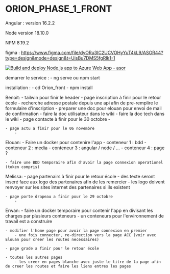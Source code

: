 # ORION_PHASE_1_FRONT

Angular : version 16.2.2

Node version 18.10.0

NPM 8.19.2

figma : https://www.figma.com/file/dyORu3IC2UCVOHyYuT4kL9/ASOR44?type=design&mode=design&t=UisBu7DMS5fgRlk1-1

[![Build and deploy Node.js app to Azure Web App - asor](https://github.com/asor44/ORION_PHASE_1_FRONT/actions/workflows/prod_asor.yml/badge.svg?branch=PROD)](https://github.com/asor44/ORION_PHASE_1_FRONT/actions/workflows/prod_asor.yml)


demarrer le service :
    - ng serve ou npm start

installation :
    - cd Orion_front
    - npm install

Benoit: 
    - tailwin pour finir le header
    - page inscription à finir pour le retour école
        - recherche adresse postale depuis une api afin de pre-remplire le formulaire d'inscription
        - preparer une doc pour elouan pour envoi de mail de confirmation
        - faire la doc utilisateur dans le wiki
        - faire la doc tech dans le wiki
    - page contacte à finir pour le 30 octobre
        - 

    - page actu a finir pour le 06 novembre
        - 

Elouan:
    - Faire un docker pour contenire l'app
        - conteneur 1 : bdd
        - conteneur 2 : media
        - conteneur 3 : angular / node / ...
        - conteneur 4 : page ?

    - faire une BDD temporaire afin d'avoir la page connexion operationel (token compris)

Melissa:
    - page partenairs à finir pour le retour école
        - des texte seront inseré face aux logo des partenaires afin de les remercier
        - les logo doivent renvoyer sur les sites internet des partenaires si ils existent

    - page porte drapeau a finir pour le 29 octobre
        - 

Erwan:
    - faire un docker temporaire pour contenir l'app en divisant les charges par plusieurs conteneurs
        - un conteneurs pour l'environnement de travail est a construire
    
    - modifier l'home page pour avoir la page connexion en premier
        - une fois connecter, re-direction vers la page ACC (voir avec Elouan pour creer les routes necessaires)

    - page grade a finir pour le retour école

    - toutes les autres pages
        - les creer en pages blanche avec juste le titre de la page afin de creer les routes et faire les liens entres les pages